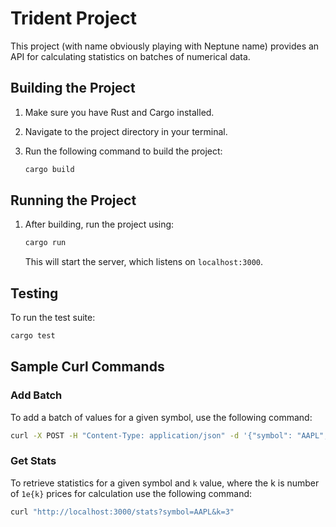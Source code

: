 # Trident Project

This project (with name obviously playing with Neptune name) provides an API for calculating statistics on batches of numerical data.

## Building the Project

1.  Make sure you have Rust and Cargo installed.
2.  Navigate to the project directory in your terminal.
3.  Run the following command to build the project:

    ```bash
    cargo build
    ```

## Running the Project

1.  After building, run the project using:

    ```bash
    cargo run
    ```
    This will start the server, which listens on `localhost:3000`.

## Testing

To run the test suite:

```bash
cargo test
```

## Sample Curl Commands

### Add Batch

To add a batch of values for a given symbol, use the following command:

```bash
curl -X POST -H "Content-Type: application/json" -d '{"symbol": "AAPL", "values": [1.0, 2.0, 3.0]}' http://localhost:3000/add_batch
```

### Get Stats

To retrieve statistics for a given symbol and `k` value, where the k is number of `1e{k}` prices for calculation use the following command:

```bash
curl "http://localhost:3000/stats?symbol=AAPL&k=3"